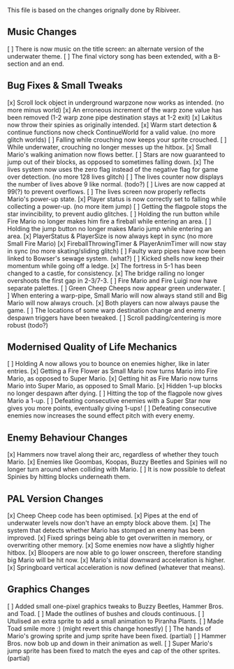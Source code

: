 This file is based on the changes orignally done by Ribiveer.

## Music Changes
[ ] There is now music on the title screen: an alternate version of the underwater theme.
[ ] The final victory song has been extended, with a B-section and an end.

## Bug Fixes & Small Tweaks
[x] Scroll lock object in underground warpzone now works as intended. (no more minus world)
[x] An erroneous increment of the warp zone value has been removed (1-2 warp zone pipe destination stays at 1-2 exit)
[x] Lakitus now throw their spinies as originally intended.
[x] Warm start detection & continue functions now check ContinueWorld for a valid value. (no more glitch worlds)
[ ] Falling while crouching now keeps your sprite crouched.
[ ] While underwater, crouching no longer messes up the hitbox.
[x] Small Mario's walking animation now flows better.
[ ] Stars are now guaranteed to jump out of their blocks, as opposed to sometimes falling down.
[x] The lives system now uses the zero flag instead of the negative flag for game over detection. (no more 128 lives glitch)
[ ] The lives counter now displays the number of lives above 9 like normal. (todo?)
[ ] Lives are now capped at 99(?) to prevent overflows.
[ ] The lives screen now properly reflects Mario's power-up state.
[x] Player status is now correctly set to falling while collecting a power-up. (no more item jump)
[ ] Getting the flagpole stops the star invincibility, to prevent audio glitches.
[ ] Holding the run button while Fire Mario no longer makes him fire a fireball while entering an area.
[ ] Holding the jump button no longer makes Mario jump while entering an area.
[x] PlayerStatus & PlayerSize is now always kept in sync (no more Small Fire Mario)
[x] FireballThrowingTimer & PlayerAnimTimer will now stay in sync (no more skating/sliding glitch)
[ ] Faulty warp pipes have now been linked to Bowser's sewage system. (what?)
[ ] Kicked shells now keep their momentum while going off a ledge.
[x] The fortress in 5-1 has been changed to a castle, for consistency.
[x] The bridge railing no longer overshoots the first gap in 2-3/7-3.
[ ] Fire Mario and Fire Luigi now have separate palettes.
[ ] Green Cheep Cheeps now appear green underwater.
[ ] When entering a warp-pipe, Small Mario will now always stand still and Big Mario will now always crouch.
[x] Both players can now always pause the game.
[ ] The locations of some warp destination change and enemy despawn triggers have been tweaked.
[ ] Scroll padding/centering is more robust (todo?)

## Modernised Quality of Life Mechanics
[ ] Holding A now allows you to bounce on enemies higher, like in later entries.
[x] Getting a Fire Flower as Small Mario now turns Mario into Fire Mario, as opposed to Super Mario.
[x] Getting hit as Fire Mario now turns Mario into Super Mario, as opposed to Small Mario.
[x] Hidden 1-up blocks no longer despawn after dying.
[ ] Hitting the top of the flagpole now gives Mario a 1-up.
[ ] Defeating consecutive enemies with a Super Star now gives you more points, eventually giving 1-ups!
[ ] Defeating consecutive enemies now increases the sound effect pitch with every enemy.

## Enemy Behaviour Changes
[x] Hammers now travel along their arc, regardless of whether they touch Mario.
[x] Enemies like Goombas, Koopas, Buzzy Beetles and Spinies will no longer turn around when colliding with Mario.
[ ] It is now possible to defeat Spinies by hitting blocks underneath them.

## PAL Version Changes
[x] Cheep Cheep code has been optimised.
[x] Pipes at the end of underwater levels now don't have an empty block above them.
[x] The system that detects whether Mario has stomped an enemy has been improved.
[x] Fixed springs being able to get overwritten in memory, or overwriting other memory.
[x] Some enemies now have a slightly higher hitbox.
[x] Bloopers are now able to go lower onscreen, therefore standing big Mario will be hit now.
[x] Mario's initial downward acceleration is higher.
[x] Springboard vertical acceleration is now defined (whatever that means).

## Graphics Changes
[ ] Added small one-pixel graphics tweaks to Buzzy Beetles, Hammer Bros. and Toad.
[ ] Made the outlines of bushes and clouds continuous.
[ ] Utulised an extra sprite to add a small animation to Piranha Plants.
[ ] Made Toad smile more :) (might revert this change honestly)
[ ] The hands of Mario's growing sprite and jump sprite have been fixed. (partial)
[ ] Hammer Bros. now bob up and down in their animation as well.
[ ] Super Mario's jump sprite has been fixed to match the eyes and cap of the other sprites. (partial)
